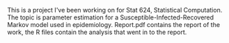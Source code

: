 This is a project I've been working on for Stat 624, Statistical Computation. The topic is parameter estimation for a Susceptible-Infected-Recovered Markov model used in epidemiology. Report.pdf contains the report of the work, the R files contain the analysis that went in to the report. 
